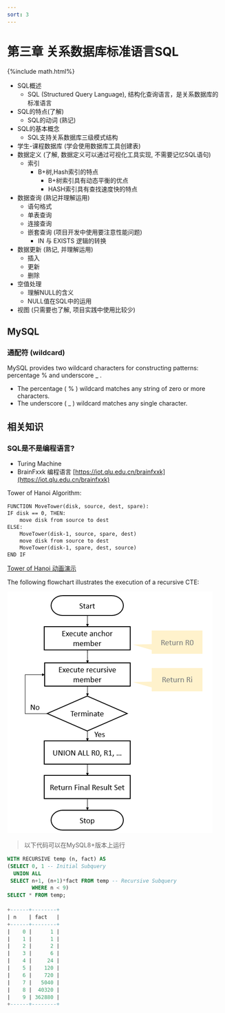 ```yaml
---
sort: 3
---
```


# 第三章 关系数据库标准语言SQL

{%include math.html%}

* SQL概述
    * SQL (Structured Query Language), 结构化查询语言，是关系数据库的标准语言
* SQL的特点(了解)
    * SQL的动词 (熟记)
* SQL的基本概念
    * SQL支持关系数据库三级模式结构
* 学生-课程数据库 (学会使用数据库工具创建表)
* 数据定义 (了解, 数据定义可以通过可视化工具实现, 不需要记忆SQL语句)
    * 索引
        * B+树,Hash索引的特点
            * B+树索引具有动态平衡的优点
            * HASH索引具有查找速度快的特点
* 数据查询 (熟记并理解运用)
    * 语句格式
    * 单表查询
    * 连接查询
    * 嵌套查询 (项目开发中使用要注意性能问题)
        * IN 与 EXISTS 逻辑的转换
* 数据更新 (熟记, 并理解运用)
    * 插入
    * 更新
    * 删除
* 空值处理
    * 理解NULL的含义
    * NULL值在SQL中的运用
* 视图 (只需要也了解, 项目实践中使用比较少)


## MySQL

### 通配符 (wildcard)

MySQL provides two wildcard characters for constructing patterns: percentage % and underscore _ .

* The percentage ( % ) wildcard matches any string of zero or more characters.
* The underscore ( _ ) wildcard matches any single character.

## 相关知识

### SQL是不是编程语言?

* Turing Machine
* BrainFxxk 编程语言 [https://iot.qlu.edu.cn/brainfxxk](https://iot.qlu.edu.cn/brainfxxk)

Tower of Hanoi Algorithm:

```code
FUNCTION MoveTower(disk, source, dest, spare):
IF disk == 0, THEN:
    move disk from source to dest
ELSE:
    MoveTower(disk-1, source, spare, dest)
    move disk from source to dest
    MoveTower(disk-1, spare, dest, source)
END IF
```

[Tower of Hanoi 动画演示](https://iot.qlu.edu.cn/animation/web/TowerOfHanoieBook.html)

The following flowchart illustrates the execution of a recursive CTE:

![flowchart illustrates the execution of a recursive CTE](../../assets/figures/SQL-Server-Recursive-CTE-execution-flow.png)

> 以下代码可以在MySQL8+版本上运行

```sql
WITH RECURSIVE temp (n, fact) AS 
(SELECT 0, 1 -- Initial Subquery
  UNION ALL 
 SELECT n+1, (n+1)*fact FROM temp -- Recursive Subquery 
        WHERE n < 9)
SELECT * FROM temp;

+------+--------+
| n    | fact   |
+------+--------+
|    0 |      1 |
|    1 |      1 |
|    2 |      2 |
|    3 |      6 |
|    4 |     24 |
|    5 |    120 |
|    6 |    720 |
|    7 |   5040 |
|    8 |  40320 |
|    9 | 362880 |
+------+--------+
```
